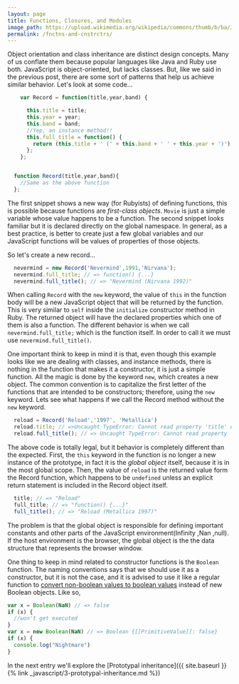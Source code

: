 ```yaml
---
layout: page
title: Functions, Closures, and Modules 
image_path: https://upload.wikimedia.org/wikipedia/commons/thumb/b/ba/Javascript_badge.svg/1000px-Javascript_badge.svg.png
permalink: /fnctns-and-cnstrctrs/
---
```


Object orientation and class inheritance are distinct design concepts. Many of us conflate them because popular languages like Java and Ruby use both. JavaScript is object-oriented, but lacks classes. But, like we said in the previous post, there are some sort of patterns that help us achieve similar behavior.  Let's look at some code...

```javascript
    var Record = function(title,year,band) {

      this.title = title;
      this.year = year;
      this.band = band;
      //Yep, an instance method!!
      this.full_title = function() {
        return (this.title + ' (' + this.band + ' ' + this.year + ')');
      };
    };
```

```javascript

  function Record(title,year,band){
    //Same as the above function
  };
```
The first snippet shows a new way (for Rubyists) of defining functions, this is possible because functions are *first-class objects*. `Movie` is just a simple variable whose value happens to be a function. The second snippet looks familiar but it is declared directly on the global namespace. In general, as a best practice, is better to create just a few global variables and our JavaScript functions will be values of properties of those objects.

So let's create a new record...

```javascript
  nevermind = new Record('Nevermind',1991,'Nirvana');
  nevermind.full_title; // => function() {...}
  nevermind.full_title(); // => "Nevermind (Nirvana 1992)"
```
When calling `Record` with the `new` keyword, the value of `this` in the function body will be a new JavaScript object that will be returned by the function. This is very similar to `self` inside the `initialize` constructor method in Ruby. The returned object will have the declared properties which one of them is also a function. The different behavior is when we call `nevermind.full_title;` which is the function itself. In order to call it we must use `nevermind.full_title()`.

One important think to keep in mind it is that, even though this example looks like we are dealing with classes, and instance methods, there is nothing in the function that makes it a constructor, it is just a simple function. All the magic is done by the keyword `new`, which creates a new object. The common convention is to capitalize the first letter of the functions that are intended to be constructors; therefore, using the `new` keyword. Lets see what happens if we call the Record method without the `new` keyword.

```javascript
  reload = Record('Reload','1997', 'Metallica')
  reload.title; // =>Uncaught TypeError: Cannot read property 'title' of undefined(…)
  reload.full_title(); // => Uncaught TypeError: Cannot read property 'full_title' of undefined(…)
```

The above code is totally legal, but it behavior is completely different than the expected. First, the `this` keyword in the function is no longer a new instance of the prototype, in fact it is the *global object* itself, because it is in the most global scope. Then, the value of `reload` is the returned value form the Record function, which happens to be `undefined` unless an explicit return statement is included in the Record object itself.    

```javascript
  title; // => "Reload"
  full_title; // => "function() {...}"
  full_title(); // => "Reload (Metallica 1997)"
```
The problem is that the global object is responsible for defining important constants and other parts of the JavaScript environment(Infinity ,Nan ,null). If the host environment is the browser, the global object is the the data structure that represents the browser window.

One thing to keep in mind related to constructor functions is the  `Boolean` function. The naming conventions says that we should use it as a constructor, but it is not the case, and it is advised to use it like a regular function to [convert non-boolean values to boolean values](https://developer.mozilla.org/en-US/docs/Web/JavaScript/Reference/Global_Objects/Boolean) instead of new Boolean objects. Like so,

```javascript
var x = Boolean(NaN) // => false
if (x) {
  //won't get executed
}
var x = new Boolean(NaN) // => Boolean {[[PrimitiveValue]]: false}
if (x) {
  console.log("Nightmare")
}
```
In the next entry we'll explore the [Prototypal inheritance]({{ site.baseurl }}{% link _javascript/3-prototypal-inheritance.md %})

